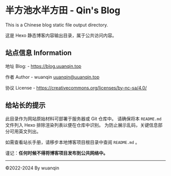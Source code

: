 # 半方池水半方田 - Qin's Blog

This is a Chinese blog static file output directory.

这是 Hexo 静态博客内容输出目录，属于公共访问内容。

## 站点信息 Information

地址 Blog: - https://blog.uuanqin.top

作者 Author - wuanqin <uuanqin@uuanqin.top>

协议 License - https://creativecommons.org/licenses/by-nc-sa/4.0/

## 给站长的提示

此目录作为网站原始材料可部署于服务器或 Git 仓库中。
请确保将本 `README.md` 文件列入 Hexo 排除渲染列表以便在仓库中识别。
为防止展示乱码，关键信息部分可用英文列出。

如需查看站长手册，请移步本地博客项目根目录中查阅 `README.md` 。

谨记：**任何时候不得将博客项目发布到公共网络中。**

---

©2022-2024 By wuanqin